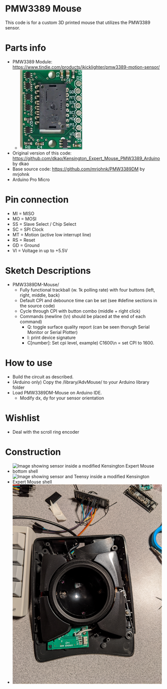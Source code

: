 # PMW3389 Mouse
This code is for a custom 3D printed mouse that utilizes the PMW3389 sensor.

# Parts info
* PMW3389 Module: https://www.tindie.com/products/jkicklighter/pmw3389-motion-sensor/
  * <img src="img/tindie_sensor_image.jpg" width="200" alt="PMW3360 Module Image">
* Original version of this code: https://github.com/dkao/Kensington_Expert_Mouse_PMW3389_Arduino by dkao
* Base source code: https://github.com/mrjohnk/PMW3389DM by mrjohnk
* Arduino Pro Micro

# Pin connection
* MI = MISO
* MO = MOSI
* SS = Slave Select / Chip Select
* SC = SPI Clock
* MT = Motion (active low interrupt line)
* RS = Reset
* GD = Ground
* VI = Voltage in up to +5.5V

# Sketch Descriptions
* PMW3389DM-Mouse/
  * Fully functional trackball (w. 1k polling rate) with four buttons (left, right, middle, back)
  * Default CPI and debounce time can be set (see #define sections in the source code)
  * Cycle through CPI with button combo (middle + right click)
  * Commands (newline (\n) should be placed at the end of each command)
    * Q: toggle surface quality report (can be seen thorugh Serial Monitor or Serial Plotter)
    * I: print device signature
    * C[number]: Set cpi level, example) C1600\n   = set CPI to 1600.

# How to use
  * Build the circuit as described.
  * (Arduino only) Copy the /library/AdvMouse/ to your Arduino library folder
  * Load PMW3389DM-Mouse on Arduino IDE.
    * Modify dx, dy for your sensor orientation
    
# Wishlist
 * Deal with the scroll ring encoder
 
# Construction
  * ![Image showing sensor inside a modified Kensington Expert Mouse bottom shell](img/IMG_20191125_160723.jpg?raw=true "Sensor inside a modified Kensington Expert Mouse bottom shell")
  * ![Image showing sensor and Teensy inside a modified Kensington Expert Mouse shell](img/IMG_20191207_194355.jpg?raw=true "Sensor + controller inside a modified Kensington Expert Mouse shell")
  * ![Image showing partially assembled Expert Mouse](img/IMG_20191207_201741.jpg?raw=true "Partially assembled Expert Mouse, scroll ring disabled with rubber")
